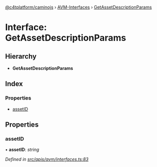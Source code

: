 [@c4tplatform/caminojs](../api.md) › [AVM-Interfaces](../modules/avm_interfaces.md) › [GetAssetDescriptionParams](avm_interfaces.getassetdescriptionparams.md)

# Interface: GetAssetDescriptionParams

## Hierarchy

* **GetAssetDescriptionParams**

## Index

### Properties

* [assetID](avm_interfaces.getassetdescriptionparams.md#assetid)

## Properties

###  assetID

• **assetID**: *string*

*Defined in [src/apis/avm/interfaces.ts:83](https://github.com/chain4travel/caminojs/blob/ac57b5af/src/apis/avm/interfaces.ts#L83)*
